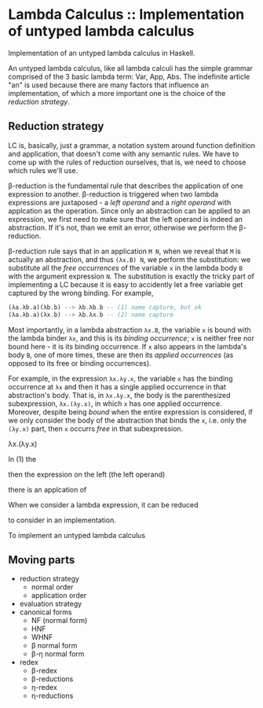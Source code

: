 # Lambda Calculus :: Implementation of untyped lambda calculus

Implementation of an untyped lambda calculus in Haskell.

An untyped lambda calculus, like all lambda calculi has the simple grammar comprised of the 3 basic lambda term: Var, App, Abs. The indefinite article "an" is used because there are many factors that influence an implementation, of which a more important one is the choice of the *reduction strategy*.

## Reduction strategy

LC is, basically, just a grammar, a notation system around function definition and application, that doesn't come with any semantic rules. We have to come up with the rules of reduction ourselves, that is, we need to choose which rules we'll use.

β-reduction is the fundamental rule that describes the application of one expression to another. β-reduction is triggered when two lambda expressions are juxtaposed - a *left operand* and a *right operand* with applcation as the operation. Since only an abstraction can be applied to an expression, we first need to make sure that the left operand is indeed an abstraction. If it's not, than we emit an error, otherwise we perform the β-reduction.

β-reduction rule says that in an application `M N`, when we reveal that `M` is actually an abstraction, and thus `(λx.B) N`, we perform the substitution: we substitute all the *free occurrences* of the variable `x` in the lambda body `B` with the argument expression `N`. The substitution is exactly the tricky part of implementing a LC because it is easy to accidently let a free variable get captured by the wrong binding. For example,

```hs
(λa.λb.a)(λb.b) --> λb.λb.b -- (1) name capture, but ok
(λa.λb.a)(λx.b) --> λb.λx.b -- (2) name capture
```

Most importantly, in a lambda abstraction `λx.B`, the variable `x` is bound with the lambda binder `λx`, and this is its *binding occurrence*; `x` is neither free nor bound here - it is its binding occurrence. If `x` also appears in the lambda's body `B`, one of more times, these are then its *applied occurrences* (as opposed to its free or binding occurrences).

For example, in the expression `λx.λy.x`, the variable `x` has the binding occurrence at `λx` and then it has a single applied occurrence in that abstraction's body. That is, in `λx.λy.x`, the body is the parenthesized subexpression, `λx.(λy.x)`, in which `x` has one applied occurrence. Moreover, despite being *bound* when the entire expression is considered, if we only consider the body of the abstraction that binds the `x`, i.e. only the `(λy.x)` part, then `x` occurrs *free* in that subexpression.



λx.(λy.x)



In (1) the 





then the expression on the left (the left operand) 

there is an applcation of 



When we consider a lambda expression, it can be reduced



to consider in an implementation.


To implement an untyped lambda calculus 



## Moving parts

- reduction strategy
  - normal order
  - application order
- evaluation strategy
- canonical forms
  - NF (normal form)
  - HNF
  - WHNF
  - β normal form
  - β-η normal form
- redex
  - β-redex
  - β-reductions
  - η-redex
  - η-reductions
